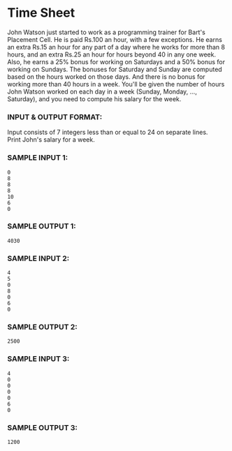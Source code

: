 # Time Sheet

John Watson just started to work as a programming trainer for Bart's
Placement Cell. He is paid Rs.100 an hour, with a few exceptions.
He earns an extra Rs.15 an hour for any part of a day where he works
for more than 8 hours, and an extra Rs.25 an hour for hours beyond
40 in any one week. Also, he earns a 25% bonus for working on Saturdays
and a 50% bonus for working on Sundays. The bonuses for Saturday and
Sunday are computed based on the hours worked on those days. And there
is no bonus for working more than 40 hours in a week. You'll be given
the number of hours John Watson worked on each day in a week (Sunday,
Monday, ..., Saturday), and you need to compute his salary for the week.

### INPUT & OUTPUT FORMAT:

Input consists of 7 integers less than or equal to 24 on separate lines. <br>
Print John's salary for a week.

### SAMPLE INPUT 1:

```
0
8
8
8
10
6
0
```

### SAMPLE OUTPUT 1:

```
4030
```

### SAMPLE INPUT 2:

```
4
5
0
8
0
6
0
```

### SAMPLE OUTPUT 2:

```
2500
```

### SAMPLE INPUT 3:

```
4
0
0
0
0
6
0
```

### SAMPLE OUTPUT 3:

```
1200
```
